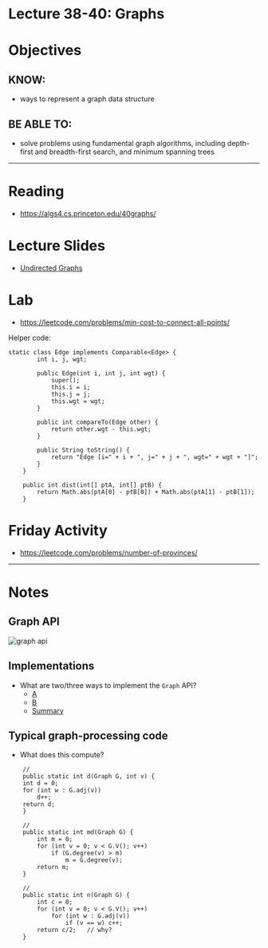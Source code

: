 # Lecture 38-40: Graphs

# Objectives

## KNOW:
- ways to represent a graph data structure
  
## BE ABLE TO:
- solve problems using fundamental graph algorithms, including depth-first and breadth-first search, and minimum spanning trees


---
# Reading

- https://algs4.cs.princeton.edu/40graphs/


# Lecture Slides

- [Undirected Graphs](https://algs4.cs.princeton.edu/lectures/keynote/41UndirectedGraphs.pdf)


# Lab

- https://leetcode.com/problems/min-cost-to-connect-all-points/

Helper code:
```
static class Edge implements Comparable<Edge> {
		int i, j, wgt;

		public Edge(int i, int j, int wgt) {
			super();
			this.i = i;
			this.j = j;
			this.wgt = wgt;
		}

		public int compareTo(Edge other) {
			return other.wgt - this.wgt;
		}

		public String toString() {
			return "Edge [i=" + i + ", j=" + j + ", wgt=" + wgt + "]";
		}
	}
	
	public int dist(int[] ptA, int[] ptB) {
		return Math.abs(ptA[0] - ptB[0]) + Math.abs(ptA[1] - ptB[1]);
	}
```


# Friday Activity

- https://leetcode.com/problems/number-of-provinces/


---

# Notes

## Graph API

![graph api](https://algs4.cs.princeton.edu/41graph/images/graph-api.png)

## Implementations

- What are two/three ways to implement the `Graph` API?
    - [A](https://algs4.cs.princeton.edu/41graph/Graph.java.html)
    - [B](https://algs4.cs.princeton.edu/41graph/AdjMatrixGraph.java.html)
    - [Summary](https://algs4.cs.princeton.edu/lectures/keynote/41UndirectedGraphs.pdf#page=24)

## Typical graph-processing code

- What does this compute?

```
    //
    public static int d(Graph G, int v) {
    int d = 0;
    for (int w : G.adj(v))
        d++;
    return d;
    }
```

```
    // 
    public static int md(Graph G) {
        int m = 0;
        for (int v = 0; v < G.V(); v++)
            if (G.degree(v) > m)
                m = G.degree(v);
        return m;
    }
```

```
    // 
    public static int n(Graph G) {
        int c = 0;
        for (int v = 0; v < G.V(); v++)
            for (int w : G.adj(v))
                if (v == w) c++;
        return c/2;   // why?
    }
```


